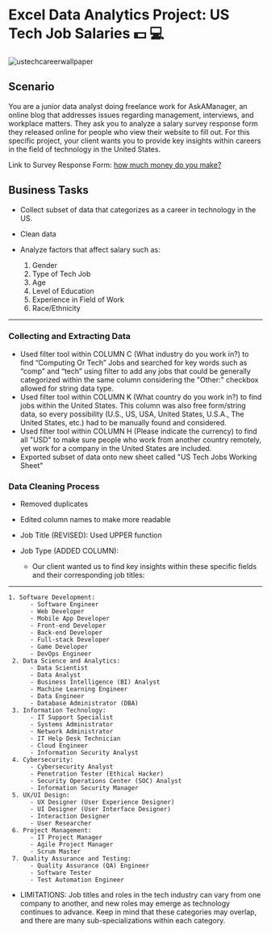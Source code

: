 # Excel Data Analytics Project: US Tech Job Salaries 💵 💻

![ustechcareerwallpaper](https://github.com/julesjuliano0721/Excel_Data_Analytics_Project-Salary_Survey/assets/136859698/234f88fb-beb0-47e1-8252-1a65ed69e347)

## Scenario
You are a junior data analyst doing freelance work for AskAManager, an online blog that addresses issues regarding management, interviews, and workplace matters. They ask you to analyze a salary survey response form they released online for people who view their website to fill out. For this specific project, your client wants you to provide key insights within careers in the field of technology in the United States.

Link to Survey Response Form: [how much money do you make?](https://www.askamanager.org/2021/04/how-much-money-do-you-make-4.html)


## Business Tasks

 - Collect subset of data that categorizes as a career in technology in the US.
 - Clean data
 - Analyze factors that affect salary such as:
   
   1. Gender
   2. Type of Tech Job 
   3. Age
   4. Level of Education
   5. Experience in Field of Work
   6. Race/Ethnicity


---


### Collecting and Extracting Data 

 - Used filter tool within COLUMN C (What industry do you work in?) to find “Computing Or Tech” Jobs and searched for key words such as “comp” and “tech” using filter to add any jobs that could be generally categorized within the same column considering the "Other:" checkbox allowed for string data type.
 - Used filter tool within COLUMN K (What country do you work in?) to find jobs within the United States. This column was also free form/string data, so every possibility  (U.S., US, USA, United States, U.S.A., The United States, etc.) had to be manually found and considered.
 - Used filter tool within COLUMN H (Please indicate the currency) to find all "USD" to make sure people who work from another country remotely, yet work for a company in the United States are included.
 - Exported subset of data onto new sheet called "US Tech Jobs Working Sheet"


### Data Cleaning Process

 - Removed duplicates
 - Edited column names to make more readable
 - Job Title (REVISED): Used UPPER function
 - Job Type (ADDED COLUMN):

    - Our client wanted us to find key insights within these specific fields and their corresponding job titles:    

___
    
    1. Software Development:
          - Software Engineer
          - Web Developer
          - Mobile App Developer
          - Front-end Developer
          - Back-end Developer
          - Full-stack Developer
          - Game Developer
          - DevOps Engineer
     2. Data Science and Analytics:
          - Data Scientist
          - Data Analyst
          - Business Intelligence (BI) Analyst
          - Machine Learning Engineer
          - Data Engineer
          - Database Administrator (DBA)
     3. Information Technology:
          - IT Support Specialist
          - Systems Administrator
          - Network Administrator
          - IT Help Desk Technician
          - Cloud Engineer
          - Information Security Analyst
     4. Cybersecurity:
          - Cybersecurity Analyst
          - Penetration Tester (Ethical Hacker)
          - Security Operations Center (SOC) Analyst
          - Information Security Manager
     5. UX/UI Design:
          - UX Designer (User Experience Designer)
          - UI Designer (User Interface Designer)
          - Interaction Designer
          - User Researcher
     6. Project Management:
          - IT Project Manager
          - Agile Project Manager
          - Scrum Master
     7. Quality Assurance and Testing:
          - Quality Assurance (QA) Engineer
          - Software Tester
          - Test Automation Engineer

  - LIMITATIONS: Job titles and roles in the tech industry can vary from one company to another, and new roles may emerge as technology continues to advance. Keep in mind that these categories may overlap, and there are many sub-specializations within each category. 








